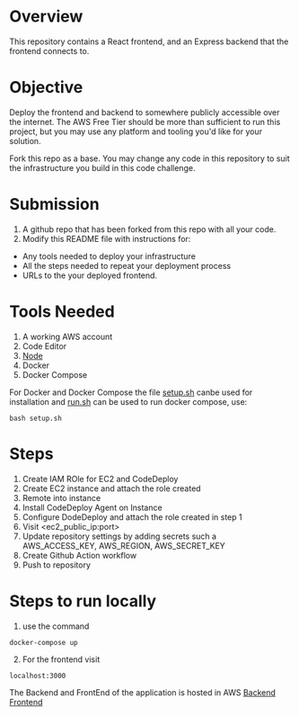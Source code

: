 # Overview
This repository contains a React frontend, and an Express backend that the frontend connects to.

# Objective
Deploy the frontend and backend to somewhere publicly accessible over the internet. The AWS Free Tier should be more than sufficient to run this project, but you may use any platform and tooling you'd like for your solution.

Fork this repo as a base. You may change any code in this repository to suit the infrastructure you build in this code challenge.

# Submission
1. A github repo that has been forked from this repo with all your code.
2. Modify this README file with instructions for:
* Any tools needed to deploy your infrastructure
* All the steps needed to repeat your deployment process
* URLs to the your deployed frontend.

# Tools Needed
1. A working AWS account
2. Code Editor
3. [Node](https://nodejs.org/en/download/)
4. Docker
5. Docker Compose

For Docker and Docker Compose the file [setup.sh]() canbe used for installation and [run.sh]() can be used to run docker compose, use:
```
bash setup.sh
```

# Steps
1. Create IAM ROle for EC2 and CodeDeploy
2. Create EC2 instance and attach the role created
3. Remote into instance
4. Install CodeDeploy Agent on Instance
5. Configure DodeDeploy and attach the role created in step 1
6. Visit <ec2_public_ip:port>
7. Update repository settings by adding secrets such a AWS_ACCESS_KEY, AWS_REGION, AWS_SECRET_KEY
8. Create Github Action workflow
9. Push to repository

# Steps to run locally
1. use the command 
```
docker-compose up
```
2. For the frontend visit 
```
localhost:3000
```

The Backend and FrontEnd of the application is hosted in AWS
[Backend](52.79.177.178:8080)
[Frontend](52.79.177.178:3000)